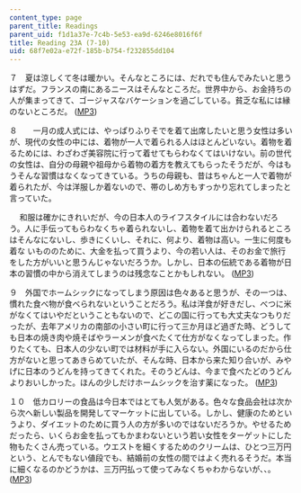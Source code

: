 ```yaml
---
content_type: page
parent_title: Readings
parent_uid: f1d1a37e-7c4b-5e53-ea9d-6246e8016f6f
title: Reading 23A (7-10)
uid: 68f7e02a-e72f-185b-b754-f232855dd104
---
```


７　夏は涼しくて冬は暖かい。そんなところには、だれでも住んでみたいと思うはずだ。フランスの南にあるニースはそんなところだ。世界中から、お金持ちの人が集まってきて、ゴージャスなバケーションを過ごしている。貧乏な私には縁のないところだ。 ([MP3](/ans7870/21f/21f.505/f05/audio/Lesson23A-7.mp3))

８　　一月の成人式には、やっぱりふりそでを着て出席したいと思う女性は多いが、現代の女性の中には、着物が一人で着られる人はほとんどいない。着物を着るためには、わざわざ美容院に行って着せてもらわなくてはいけない。前の世代の女性は、自分の母親や祖母から着物の着方を教えてもらったそうだが、今はも うそんな習慣はなくなってきている。うちの母親も、昔はちゃんと一人で着物が着られたが、今は洋服しか着ないので、帯のしめ方もすっかり忘れてしまったと言っていた。

　 和服は確かにきれいだが、今の日本人のライフスタイルには合わないだろう。人に手伝ってもらわなくちゃ着られないし、着物を着て出かけられるところはそんなにないし、歩きにくいし、それに、何より、着物は高い。一生に何度も着な いもののために、大金を払って買うより、今の若い人は、そのお金で旅行をした方がいいと思うんじゃないだろうか。しかし、日本の伝統である着物が日本の習慣の中から消えてしまうのは残念なことかもしれない。 ([MP3](/ans7870/21f/21f.505/f05/audio/Lesson23A-8.mp3))

９　外国でホームシックになってしまう原因は色々あると思うが、その一つは、慣れた食べ物が食べられないということだろう。私は洋食が好きだし、べつに米 がなくてはいやだということもないので、どこの国に行っても大丈夫なつもりだったが、去年アメリカの南部の小さい町に行って三か月ほど過ぎた時、どうして も日本の焼き肉や焼そばやラーメンが食べたくて仕方がなくなってしまった。作りたくても、日本人の少ない町では材料が手に入らない。外国にいるのだから仕 方がないと思ってあきらめていたが、そんな時、日本から来た知り合いが、みやげに日本のうどんを持ってきてくれた。そのうどんは、今まで食べたどのうどん よりおいしかった。ほんの少しだけホームシックを治す薬になった。 ([MP3](/ans7870/21f/21f.505/f05/audio/Lesson23A-9.mp3))

１０　低カロリーの食品は今日本ではとても人気がある。色々な食品会社は次から次へ新しい製品を開発してマーケットに出している。しかし、健康のためとい うより、ダイエットのために買う人の方が多いのではないだろうか。やせるためだったら、いくらお金を払ってもかまわないという若い女性をターゲットにした 物もたくさん売っている。ウエストを細くするためのクリームは、ひとつ三万円という、とんでもない値段でも、結婚前の女性の間ではよく売れるそうだ。本当 に細くなるのかどうかは、三万円払って使ってみなくちゃわからないが、、。 ([MP3](/ans7870/21f/21f.505/f05/audio/Lesson23A-10.mp3))
